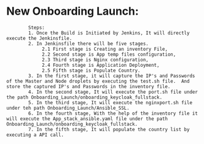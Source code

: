 # New Onboarding Launch:

            Steps:
            1. Once the Build is Initiated by Jenkins, It will directly execute the Jenkinsfile.
            2. In Jenkinsfile there will be five stages.
                 2.1 First stage is Creating an inventory File,
                 2.2 Second stage is App temp files configuration,
                 2.3 Third stage is Nginx configuration,
                 2.4 Fourth stage is Application Deployment,
                 2.5 Fifth stage is Populate Country.
            3. In the first stage, it will capture the IP's and Passwords of the Master and Node droplets by executing the test.sh file.  And store the captured IP's and Passwords in the inventory file.
            4. In the second stage, It will execute the port.sh file under the path Onboarding_Launch/onboarding_keycloak_fullstack.
            5. In the third stage, It will execute the nginxport.sh file under teh path Onboarding_Launch/Ansible_SSL.
            6. In the fourth stage, With the help of the inventory file it will execute the App_stack_ansible.yaml file under the path Onboarding_Launch/onboarding_keycloak_fullstack.
            7. In the fifth stage, It will populate the country list by executing a API call.
